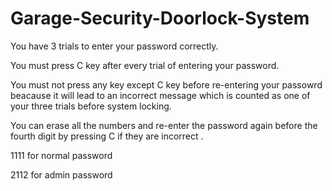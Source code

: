 # Garage-Security-Doorlock-System
You have 3 trials to enter your password correctly.

You must press C key after every trial of entering your password.

You must not press any key except C key before re-entering your passowrd beacause it will lead to an incorrect message which is counted as
one of your three trials before system locking. 

You can erase all the numbers and re-enter the password again before the fourth digit by pressing C if they are incorrect .


1111 for normal password

2112 for admin password

